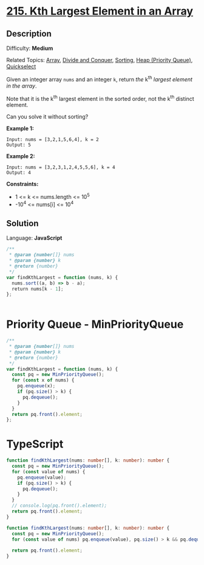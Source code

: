 # [215\. Kth Largest Element in an Array](https://leetcode.com/problems/kth-largest-element-in-an-array/)

## Description

Difficulty: **Medium**  

Related Topics: [Array](https://leetcode.com/tag/array/), [Divide and Conquer](https://leetcode.com/tag/divide-and-conquer/), [Sorting](https://leetcode.com/tag/sorting/), [Heap (Priority Queue)](https://leetcode.com/tag/heap-priority-queue/), [Quickselect](https://leetcode.com/tag/quickselect/)


Given an integer array `nums` and an integer `k`, return _the_ k<sup>th</sup> _largest element in the array_.

Note that it is the k<sup>th</sup> largest element in the sorted order, not the k<sup>th</sup> distinct element.

Can you solve it without sorting?

**Example 1:**

```
Input: nums = [3,2,1,5,6,4], k = 2
Output: 5
```

**Example 2:**

```
Input: nums = [3,2,3,1,2,4,5,5,6], k = 4
Output: 4
```

**Constraints:**

*   1 <= k <= nums.length <= 10<sup>5</sup>
*   -10<sup>4</sup> <= nums[i] <= 10<sup>4</sup>


## Solution

Language: **JavaScript**

```javascript
/**
 * @param {number[]} nums
 * @param {number} k
 * @return {number}
 */
var findKthLargest = function (nums, k) {
  nums.sort((a, b) => b - a);
  return nums[k - 1];
};
​
```

# Priority Queue - MinPriorityQueue

```js
/**
 * @param {number[]} nums
 * @param {number} k
 * @return {number}
 */
var findKthLargest = function (nums, k) {
  const pq = new MinPriorityQueue();
  for (const x of nums) {
    pq.enqueue(x);
    if (pq.size() > k) {
      pq.dequeue();
    }
  }
  return pq.front().element;
};

```

# TypeScript

```ts
function findKthLargest(nums: number[], k: number): number {
  const pq = new MinPriorityQueue();
  for (const value of nums) {
    pq.enqueue(value);
    if (pq.size() > k) {
      pq.dequeue();
    }
  }
  // console.log(pq.front().element);
  return pq.front().element;
}

```

```ts
function findKthLargest(nums: number[], k: number): number {
  const pq = new MinPriorityQueue();
  for (const value of nums) pq.enqueue(value), pq.size() > k && pq.dequeue();
  
  return pq.front().element;
}

```